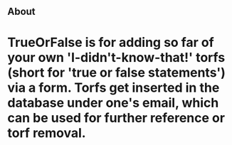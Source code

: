 ## About

# TrueOrFalse is for adding so far of your own 'I-didn't-know-that!' torfs (short for 'true or false statements') via a form. Torfs get inserted in the database under one's email, which can be used for further reference or torf removal. 